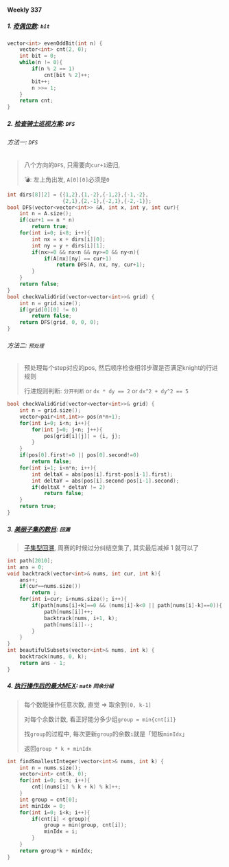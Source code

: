 #### Weekly 337

##### 1. [奇偶位数](https://leetcode.cn/problems/number-of-even-and-odd-bits/): `bit`

```CPP
vector<int> evenOddBit(int n) {
    vector<int> cnt(2, 0);
    int bit = 0;
    while(n != 0){
        if(n % 2 == 1)   
            cnt[bit % 2]++;
        bit++;
        n >>= 1;
    }
    return cnt;
}
```


##### 2. [检查骑士巡视方案](https://leetcode.cn/problems/check-knight-tour-configuration/): `DFS`

###### 方法一: `DFS`
> 八个方向的`DFS`, 只需要向`cur+1`递归, 
>
> 💣: 左上角出发, `A[0][0]`必须是`0`

```CPP
int dirs[8][2] = {{1,2},{1,-2},{-1,2},{-1,-2},
                  {2,1},{2,-1},{-2,1},{-2,-1}};
bool DFS(vector<vector<int>> &A, int x, int y, int cur){
    int n = A.size();
    if(cur+1 == n * n)
        return true;
    for(int i=0; i<8; i++){
        int nx = x + dirs[i][0];
        int ny = y + dirs[i][1];
        if(nx>=0 && nx<n && ny>=0 && ny<n){
            if(A[nx][ny] == cur+1)
                return DFS(A, nx, ny, cur+1);
        }
    }
    return false;
}
bool checkValidGrid(vector<vector<int>>& grid) {
    int n = grid.size();
    if(grid[0][0] != 0)
        return false;
    return DFS(grid, 0, 0, 0);
}
```

###### 方法二: `预处理`
> 预处理每个step对应的pos, 然后顺序检查相邻步骤是否满足knight的行进规则
>
> 行进规则判断: `分开判断` or `dx * dy == 2` or `dx^2 + dy^2 == 5`

```CPP
bool checkValidGrid(vector<vector<int>>& grid) {
    int n = grid.size();
    vector<pair<int,int>> pos(n*n+1);
    for(int i=0; i<n; i++){
        for(int j=0; j<n; j++){
            pos[grid[i][j]] = {i, j};
        }
    }
    if(pos[0].first!=0 || pos[0].second!=0)
        return false;
    for(int i=1; i<n*n; i++){
        int deltaX = abs(pos[i].first-pos[i-1].first);
        int deltaY = abs(pos[i].second-pos[i-1].second);
        if(deltaX * deltaY != 2)
            return false;
    }
    return true;
}
```


##### 3. [美丽子集的数目](https://leetcode.cn/problems/the-number-of-beautiful-subsets/): `回溯`
> [子集型回溯](/markdown/%E4%B8%93%E9%A2%98%20-%20%E5%9B%9E%E6%BA%AF%E6%B3%95.md#4-%E5%AD%90%E9%9B%86%E9%97%AE%E9%A2%98), 周赛的时候过分纠结空集了, 其实最后减掉 1 就可以了

```CPP
int path[2010];
int ans = 0;
void backtrack(vector<int>& nums, int cur, int k){
    ans++;
    if(cur==nums.size())
        return ;
    for(int i=cur; i<nums.size(); i++){
        if(path[nums[i]+k]==0 && (nums[i]-k<0 || path[nums[i]-k]==0)){
            path[nums[i]]++;
            backtrack(nums, i+1, k);
            path[nums[i]]--;
        }
    }
}
int beautifulSubsets(vector<int>& nums, int k) {
    backtrack(nums, 0, k);
    return ans - 1;
}
```


##### 4. [执行操作后的最大MEX](https://leetcode.cn/problems/smallest-missing-non-negative-integer-after-operations/): `math` `同余分组`

> 每个数能操作任意次数, 直觉 => 取余到`[0, k-1]`
>
> 对每个余数计数, 看正好能分多少组`group = min{cnt[i]}`
>
> 找`group`的过程中, 每次更新`group`的余数`i`就是「短板`minIdx`」
>
> 返回`group * k + minIdx`

```CPP
int findSmallestInteger(vector<int>& nums, int k) {
    int n = nums.size();
    vector<int> cnt(k, 0);
    for(int i=0; i<n; i++){
        cnt[(nums[i] % k + k) % k]++;
    }
    int group = cnt[0];
    int minIdx = 0;
    for(int i=0; i<k; i++){
        if(cnt[i] < group){
            group = min(group, cnt[i]);
            minIdx = i;
        }
    }
    return group*k + minIdx;
}
```